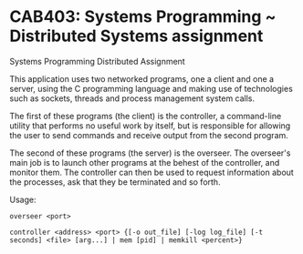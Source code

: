 # CAB403: Systems Programming ~ Distributed Systems assignment
Systems Programming Distributed Assignment

This application uses two networked programs, one a client and one a server, using the C programming language and making use of technologies such as sockets, threads and process management system calls.

The first of these programs (the client) is the controller, a command-line utility that performs no useful work by itself, but is responsible for allowing the user to send commands and receive output from the second program.

The second of these programs (the server) is the overseer. The overseer's main job is to launch other programs at the behest of the controller, and monitor them. The controller can then be used to request information about the processes, ask that they be terminated and so forth.

Usage:

`overseer <port>`

`controller <address> <port> {[-o out_file] [-log log_file] [-t seconds] <file> [arg...] | mem [pid] | memkill <percent>}`
